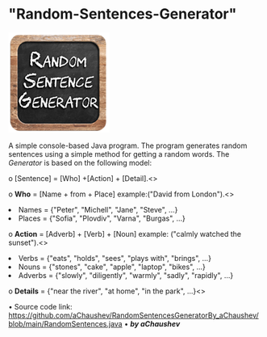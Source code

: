 # "Random-Sentences-Generator"
<img alt="Image" width="200px" src="assets/images/RandomSentence-Pic.png"></img>

A simple console-based Java program.
The program generates random sentences using a simple method for getting a random words.
The *Generator* is based on the following model:

o	[Sentence] = [Who] +[Action] + [Detail].<>
	
o	**Who** = [Name + from + Place] example:("David from London").<>
	<li>Names = {"Peter", "Michell", "Jane", "Steve", ...}</li>
	<li>Places = {"Sofia", "Plovdiv", "Varna", "Burgas", ...}</li>
	
o	**Action** = [Adverb] + [Verb] + [Noun] example: ("calmly watched the sunset").<>
	<li>Verbs = {"eats", "holds", "sees", "plays with", "brings", ...}</li>
	<li>Nouns = {"stones", "cake", "apple", "laptop", "bikes", ...}</li>
	<li>Adverbs = {"slowly", "diligently", "warmly", "sadly", "rapidly", ...}</li>
	
o	**Details** = {"near the river", "at home", "in the park", ...}<>
	
	
• Source code link: https://github.com/aChaushev/RandomSentencesGeneratorBy_aChaushev/blob/main/RandomSentences.java
• ***by aChaushev***
